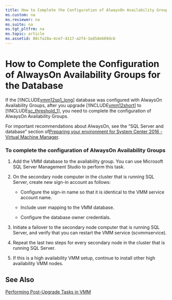 ```yaml
---
title: How to Complete the Configuration of AlwaysOn Availability Groups for the Database
ms.custom: na
ms.reviewer: na
ms.suite: na
ms.tgt_pltfrm: na
ms.topic: article
ms.assetid: 88cfa28a-4ce7-4117-a2f4-1ed5de689dc6
---
```

# How to Complete the Configuration of AlwaysOn Availability Groups for the Database
If the [!INCLUDE[vmm12sp1_long](Token/vmm12sp1_long_md.md)] database was configured with AlwaysOn Availability Groups, after you upgrade [!INCLUDE[vmm12short](Token/vmm12short_md.md)] to [!INCLUDE[sc_threshold_1](Token/sc_threshold_1_md.md)], you need to complete the configuration of AlwaysOn Availability Groups.

For important recommendations about AlwaysOn, see the “SQL Server and database” section of[Preparing your environment for System Center 2016 - Virtual Machine Manager](Preparing-your-environment-for-System-Center-2016---Virtual-Machine-Manager.md).

### To complete the configuration of AlwaysOn Availability Groups

1.  Add the VMM database to the availability group. You can use Microsoft SQL Server Management Studio to perform this task.

2.  On the secondary node computer in the cluster that is running SQL Server, create new sign\-in account as follows:

    -   Configure the sign\-in name so that it is identical to the VMM service account name.

    -   Include user mapping to the VMM database.

    -   Configure the database owner credentials.

3.  Initiate a failover to the secondary node computer that is running SQL Server, and verify that you can restart the VMM service \(scvmmservice\).

4.  Repeat the last two steps for every secondary node in the cluster that is running SQL Server.

5.  If this is a high availability VMM setup, continue to install other high availability VMM nodes.

## See Also
[Performing Post-Upgrade Tasks in VMM](Performing-Post-Upgrade-Tasks-in-VMM.md)


